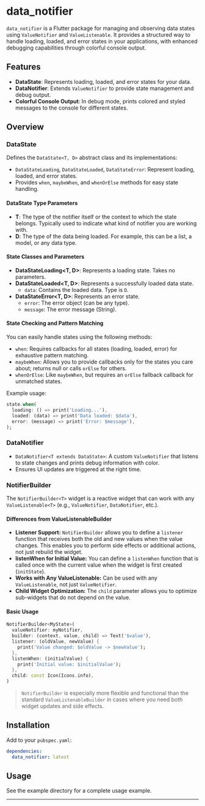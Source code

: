 # data_notifier

`data_notifier` is a Flutter package for managing and observing data states using `ValueNotifier` and `ValueListenable`. It provides a structured way to handle loading, loaded, and error states in your applications, with enhanced debugging capabilities through colorful console output.

## Features

- **DataState**: Represents loading, loaded, and error states for your data.
- **DataNotifier**: Extends `ValueNotifier` to provide state management and debug output.
- **Colorful Console Output**: In debug mode, prints colored and styled messages to the console for different states.

## Overview

### DataState

Defines the `DataState<T, D>` abstract class and its implementations:

- `DataStateLoading`, `DataStateLoaded`, `DataStateError`: Represent loading, loaded, and error states.
- Provides `when`, `maybeWhen`, and `whenOrElse` methods for easy state handling.

#### DataState Type Parameters

- **T**: The type of the notifier itself or the context to which the state belongs. Typically used to indicate what kind of notifier you are working with.
- **D**: The type of the data being loaded. For example, this can be a list, a model, or any data type.

#### State Classes and Parameters

- **DataStateLoading<T, D>**: Represents a loading state. Takes no parameters.
- **DataStateLoaded<T, D>**: Represents a successfully loaded data state.
  - `data`: Contains the loaded data. Type is `D`.
- **DataStateError<T, D>**: Represents an error state.
  - `error`: The error object (can be any type).
  - `message`: The error message (String).

#### State Checking and Pattern Matching

You can easily handle states using the following methods:

- `when`: Requires callbacks for all states (loading, loaded, error) for exhaustive pattern matching.
- `maybeWhen`: Allows you to provide callbacks only for the states you care about; returns null or calls `orElse` for others.
- `whenOrElse`: Like `maybeWhen`, but requires an `orElse` fallback callback for unmatched states.

Example usage:

```dart
state.when(
  loading: () => print('Loading...'),
  loaded: (data) => print('Data loaded: $data'),
  error: (message) => print('Error: $message'),
);
```

### DataNotifier

- `DataNotifier<T extends DataState>`: A custom `ValueNotifier` that listens to state changes and prints debug information with color.
- Ensures UI updates are triggered at the right time.

### NotifierBuilder

The `NotifierBuilder<T>` widget is a reactive widget that can work with any `ValueListenable<T>` (e.g., `ValueNotifier`, `DataNotifier`, etc.).

#### Differences from ValueListenableBuilder

- **Listener Support:** `NotifierBuilder` allows you to define a `listener` function that receives both the old and new values when the value changes. This enables you to perform side effects or additional actions, not just rebuild the widget.
- **listenWhen for Initial Value:** You can define a `listenWhen` function that is called once with the current value when the widget is first created (`initState`).
- **Works with Any ValueListenable:** Can be used with any `ValueListenable`, not just `ValueNotifier`.
- **Child Widget Optimization:** The `child` parameter allows you to optimize sub-widgets that do not depend on the value.

#### Basic Usage

```dart
NotifierBuilder<MyState>(
  valueNotifier: myNotifier,
  builder: (context, value, child) => Text('$value'),
  listener: (oldValue, newValue) {
    print('Value changed: $oldValue -> $newValue');
  },
  listenWhen: (initialValue) {
    print('Initial value: $initialValue');
  },
  child: const Icon(Icons.info),
)
```

> `NotifierBuilder` is especially more flexible and functional than the standard `ValueListenableBuilder` in cases where you need both widget updates and side effects.

## Installation

Add to your `pubspec.yaml`:

```yaml
dependencies:
  data_notifier: latest
```

## Usage

See the example directory for a complete usage example.

---
